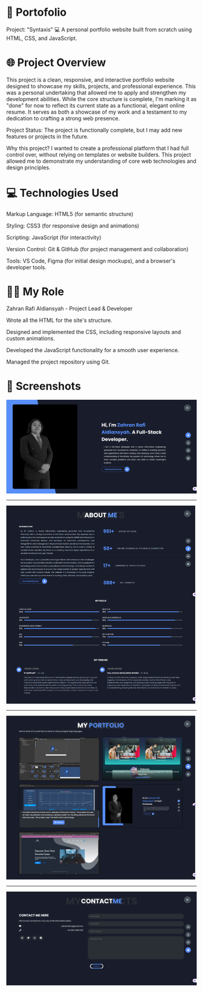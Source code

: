 # 📝 Portofolio
Project: "Syntaxis" 💻
A personal portfolio website built from scratch using HTML, CSS, and JavaScript.

# 🌐 Project Overview
This project is a clean, responsive, and interactive portfolio website designed to showcase my skills, projects, and professional experience. This was a personal undertaking that allowed me to apply and strengthen my development abilities. While the core structure is complete, I'm marking it as "done" for now to reflect its current state as a functional, elegant online resume. It serves as both a showcase of my work and a testament to my dedication to crafting a strong web presence.

Project Status: The project is functionally complete, but I may add new features or projects in the future.

Why this project? I wanted to create a professional platform that I had full control over, without relying on templates or website builders. This project allowed me to demonstrate my understanding of core web technologies and design principles.

# 💻 Technologies Used
Markup Language: HTML5 (for semantic structure)

Styling: CSS3 (for responsive design and animations)

Scripting: JavaScript (for interactivity)

Version Control: Git & GitHub (for project management and collaboration)

Tools: VS Code, Figma (for initial design mockups), and a browser's developer tools.

# 🧑‍💻 My Role
Zahran Rafi Aldiansyah - Project Lead & Developer

Wrote all the HTML for the site's structure.

Designed and implemented the CSS, including responsive layouts and custom animations.

Developed the JavaScript functionality for a smooth user experience.

Managed the project repository using Git.

# 📸 Screenshots

<div align="center">
  <img src="screenshots/home.png" alt="Home">
</div>

----------------

<div align="center">
  <img src="screenshots/about.png" alt="About">
</div>

----------------

<div align="center">
  <img src="screenshots/portofolio.png" alt="Portofolio">
</div>

----------------

<div align="center">
  <img src="screenshots/contact.png" alt="Contact">
</div>
